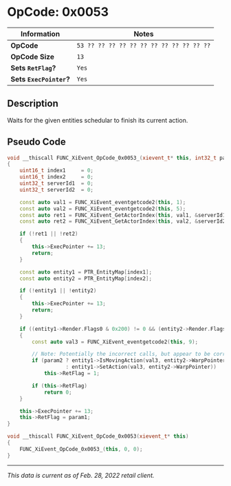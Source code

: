 # OpCode: 0x0053

| Information               | Notes |
|---                        |---    |
| **OpCode**                | `53 ?? ?? ?? ?? ?? ?? ?? ?? ?? ?? ?? ??` |
| **OpCode Size**           | `13`  |
| **Sets `RetFlag`?**       | `Yes` |
| **Sets `ExecPointer`?**   | `Yes` |

## Description

Waits for the given entities schedular to finish its current action.

## Pseudo Code

```cpp
void __thiscall FUNC_XiEvent_OpCode_0x0053_(xievent_t* this, int32_t param1, int32_t param2)
{
    uint16_t index1     = 0;
    uint16_t index2     = 0;
    uint32_t serverId1  = 0;
    uint32_t serverId2  = 0;

    const auto val1 = FUNC_XiEvent_eventgetcode2(this, 1);
    const auto val2 = FUNC_XiEvent_eventgetcode2(this, 5);
    const auto ret1 = FUNC_XiEvent_GetActorIndex(this, val1, &serverId1, &index1);
    const auto ret2 = FUNC_XiEvent_GetActorIndex(this, val2, &serverId2, &index2);

    if (!ret1 || !ret2)
    {
        this->ExecPointer += 13;
        return;
    }

    const auto entity1 = PTR_EntityMap[index1];
    const auto entity2 = PTR_EntityMap[index2];

    if (!entity1 || !entity2)
    {
        this->ExecPointer += 13;
        return;
    }

    if ((entity1->Render.Flags0 & 0x200) != 0 && (entity2->Render.Flags0 & 0x200) != 0)
    {
        const auto val3 = FUNC_XiEvent_eventgetcode2(this, 9);

        // Note: Potentially the incorrect calls, but appear to be correct..
        if (param2 ? entity1->IsMovingAction(val3, entity2->WarpPointer)
                   : entity1->SetAction(val3, entity2->WarpPointer))
            this->RetFlag = 1;

        if (this->RetFlag)
            return 0;
    }

    this->ExecPointer += 13;
    this->RetFlag = param1;
}

void __thiscall FUNC_XiEvent_OpCode_0x0053(xievent_t* this)
{
    FUNC_XiEvent_OpCode_0x0053_(this, 0, 0);
}
```

---

_This data is current as of Feb. 28, 2022 retail client._